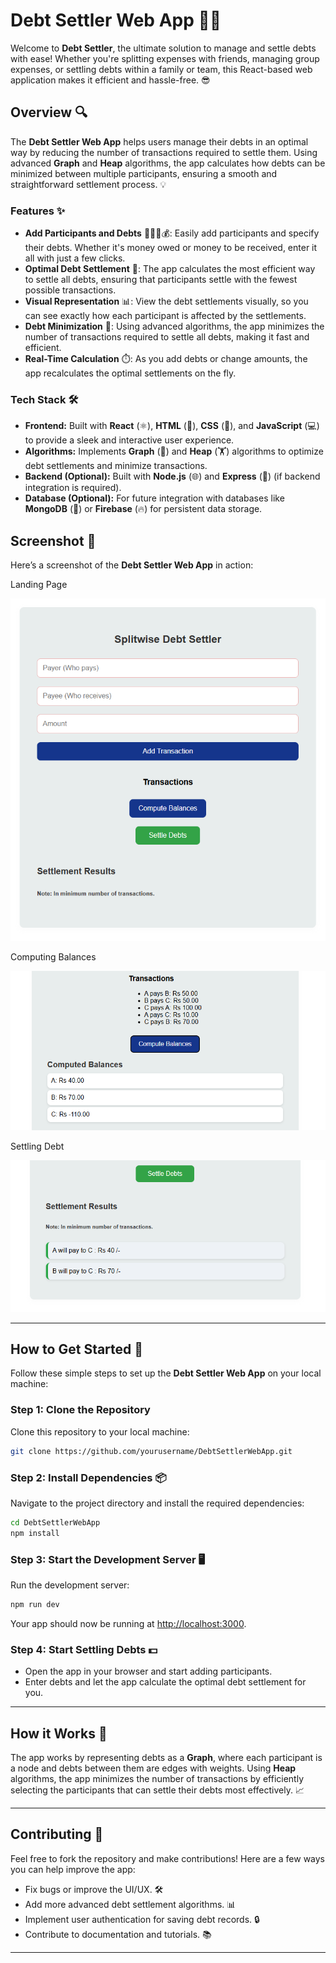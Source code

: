 # Debt Settler Web App 🏦💸

Welcome to **Debt Settler**, the ultimate solution to manage and settle debts with ease! Whether you're splitting expenses with friends, managing group expenses, or settling debts within a family or team, this React-based web application makes it efficient and hassle-free. 😎

## **Overview** 🔍
The **Debt Settler Web App** helps users manage their debts in an optimal way by reducing the number of transactions required to settle them. Using advanced **Graph** and **Heap** algorithms, the app calculates how debts can be minimized between multiple participants, ensuring a smooth and straightforward settlement process. 💡

### **Features** ✨
- **Add Participants and Debts** 🧑‍🤝‍🧑💰: Easily add participants and specify their debts. Whether it's money owed or money to be received, enter it all with just a few clicks.
- **Optimal Debt Settlement** 🔄: The app calculates the most efficient way to settle all debts, ensuring that participants settle with the fewest possible transactions.
- **Visual Representation** 📊: View the debt settlements visually, so you can see exactly how each participant is affected by the settlements.
- **Debt Minimization** 🚀: Using advanced algorithms, the app minimizes the number of transactions required to settle all debts, making it fast and efficient.
- **Real-Time Calculation** ⏱️: As you add debts or change amounts, the app recalculates the optimal settlements on the fly.

### **Tech Stack** 🛠️
- **Frontend:** Built with **React** (⚛️), **HTML** (📄), **CSS** (🎨), and **JavaScript** (💻) to provide a sleek and interactive user experience.
- **Algorithms:** Implements **Graph** (🔗) and **Heap** (🏋️) algorithms to optimize debt settlements and minimize transactions.
- **Backend (Optional):** Built with **Node.js** (🌐) and **Express** (🚀) (if backend integration is required).
- **Database (Optional):** For future integration with databases like **MongoDB** (💾) or **Firebase** (🔥) for persistent data storage.

## **Screenshot** 📸
Here’s a screenshot of the **Debt Settler Web App** in action:

Landing Page

![Landing Page of Web App SS](src/1.png)

Computing Balances

![Computing Balances SS](src/2.png)

Settling Debt

![Settling Debts SS](src/3.png)

--------------------------------------------------------------------------------------------

## **How to Get Started** 🚀

Follow these simple steps to set up the **Debt Settler Web App** on your local machine:

### **Step 1: Clone the Repository** 
Clone this repository to your local machine:
```bash
git clone https://github.com/yourusername/DebtSettlerWebApp.git
```

### **Step 2: Install Dependencies** 📦
Navigate to the project directory and install the required dependencies:
```bash
cd DebtSettlerWebApp
npm install
```

### **Step 3: Start the Development Server** 🖥️
Run the development server:
```bash
npm run dev
```
Your app should now be running at [http://localhost:3000](http://localhost:3000).

### **Step 4: Start Settling Debts** 💵
- Open the app in your browser and start adding participants.
- Enter debts and let the app calculate the optimal debt settlement for you.

---

## **How it Works** 🧠

The app works by representing debts as a **Graph**, where each participant is a node and debts between them are edges with weights. Using **Heap** algorithms, the app minimizes the number of transactions by efficiently selecting the participants that can settle their debts most effectively. 📈

----------------------------------------------------------------------------------------

## **Contributing** 🤝

Feel free to fork the repository and make contributions! Here are a few ways you can help improve the app:
- Fix bugs or improve the UI/UX. 🛠️
- Add more advanced debt settlement algorithms. 📊
- Implement user authentication for saving debt records. 🔒
- Contribute to documentation and tutorials. 📚

----------------------------------------------------------------------------------------

